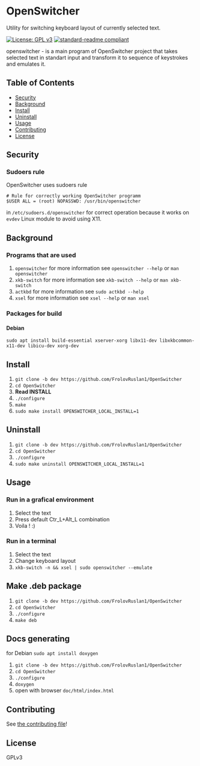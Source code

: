 # OpenSwitcher
Utility for switching keyboard layout of currently selected text.

[![License: GPL v3](https://img.shields.io/badge/License-GPLv3-blue.svg)](https://www.gnu.org/licenses/gpl-3.0)	
[![standard-readme compliant](https://img.shields.io/badge/readme%20style-standard-brightgreen.svg?style=flat-square)](https://github.com/RichardLitt/standard-readme)

openswitcher - is a main program of OpenSwitcher project that takes selected text in standart input and transform it to sequence of keystrokes and emulates it.

## Table of Contents

- [Security](#security)
- [Background](#background)
- [Install](#install)
- [Uninstall](#uninstall)
- [Usage](#usage)
- [Contributing](#contributing)
- [License](#license)
<!-- - [API](#api) -->
## Security

### Sudoers rule

OpenSwitcher uses sudoers rule
```
# Rule for correctly working OpenSwitcher programm 
$USER ALL = (root) NOPASSWD: /usr/bin/openswitcher
```
in `/etc/sudoers.d/openswitcher` for correct operation because it works on `evdev` Linux module to avoid using X11.

## Background

### Programs that are used

1. `openswitcher` for more information see `openswitcher --help` or `man openswitcher`
2. `xkb-switch` for more information see `xkb-switch --help` or `man xkb-switch`
3. `actkbd` for more information see `sudo actkbd --help`
4. `xsel` for more information see `xsel --help` or `man xsel`

### Packages for build

#### Debian

`sudo apt install build-essential xserver-xorg libx11-dev libxkbcommon-x11-dev libicu-dev xorg-dev`

## Install

1. `git clone -b dev https://github.com/FrolovRuslan1/OpenSwitcher`
2. `cd OpenSwitcher`
3. **Read INSTALL**
4. `./configure`
5. `make`
6. `sudo make install OPENSWITCHER_LOCAL_INSTALL=1`

## Uninstall

1. `git clone -b dev https://github.com/FrolovRuslan1/OpenSwitcher`
2. `cd OpenSwitcher`
3. `./configure`
4. `sudo make uninstall OPENSWITCHER_LOCAL_INSTALL=1`

## Usage

### Run in a grafical environment

1. Select the text
2. Press default Ctr_L+Alt_L combination
3. Voila ! :)

### Run in a terminal

1. Select the text
2. Change keyboard layout
3. `xkb-switch -n && xsel | sudo openswitcher --emulate`


<!-- ## API

### Any optional sections -->

## Make .deb package

1. `git clone -b dev https://github.com/FrolovRuslan1/OpenSwitcher`
2. `cd OpenSwitcher`
3. `./configure`
4. `make deb`

## Docs generating

for Debian
`sudo apt install doxygen`

1. `git clone -b dev https://github.com/FrolovRuslan1/OpenSwitcher`
2. `cd OpenSwitcher`
3. `./configure`
4. `doxygen`
5. open with browser `doc/html/index.html`

## Contributing	

See [the contributing file](CONTRIBUTING.md)!

## License

GPLv3